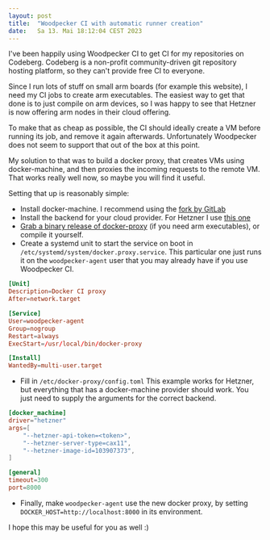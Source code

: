 ```yaml
---
layout: post
title:  "Woodpecker CI with automatic runner creation"
date:   Sa 13. Mai 18:12:04 CEST 2023
---
```


I've been happily using Woodpecker CI to get CI for my repositories on Codeberg.
Codeberg is a non-profit community-driven git repository hosting platform, so they can't provide free CI to everyone.

Since I run lots of stuff on small arm boards (for example this website), I need my CI jobs to create arm executables.
The easiest way to get that done is to just compile on arm devices, so I was happy to see that Hetzner is now offering arm nodes in their cloud offering.

To make that as cheap as possible, the CI should ideally create a VM before running its job, and remove it again afterwards.
Unfortunately Woodpecker does not seem to support that out of the box at this point.

My solution to that was to build a docker proxy, that creates VMs using docker-machine, and then proxies the incoming requests to the remote VM. That works really well now, so maybe you will find it useful.

Setting that up is reasonably simple:
* Install docker-machine. I recommend using the [fork by GitLab](https://gitlab-docker-machine-downloads.s3.amazonaws.com/main/index.html)
* Install the backend for your cloud provider. For Hetzner I use [this one](https://github.com/JonasProgrammer/docker-machine-driver-hetzner)
* [Grab a binary release of docker-proxy](https://codeberg.org/jbb/docker-proxy/releases/tag/v0.1.0) (if you need arm executables), or compile it yourself.
* Create a systemd unit to start the service on boot in `/etc/systemd/system/docker.proxy.service`.
This particular one just runs it on the `woodpecker-agent` user that you may already have if you use Woodpecker CI.

```toml
[Unit]
Description=Docker CI proxy
After=network.target

[Service]
User=woodpecker-agent
Group=nogroup
Restart=always
ExecStart=/usr/local/bin/docker-proxy

[Install]
WantedBy=multi-user.target
```

* Fill in `/etc/docker-proxy/config.toml`
This example works for Hetzner, but everything that has a docker-machine provider should work. You just need to supply the arguments for the correct backend.

```toml
[docker_machine]
driver="hetzner"
args=[
    "--hetzner-api-token=<token>",
    "--hetzner-server-type=cax11",
    "--hetzner-image-id=103907373",
]

[general]
timeout=300
port=8000
```
* Finally, make `woodpecker-agent` use the new docker proxy, by setting `DOCKER_HOST=http://localhost:8000` in its environment.

I hope this may be useful for you as well :)
